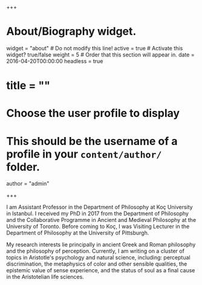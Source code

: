 +++
# About/Biography widget.
widget = "about"  # Do not modify this line!
active = true  # Activate this widget? true/false
weight = 5  # Order that this section will appear in.
date = 2016-04-20T00:00:00
headless = true

# title = ""

# Choose the user profile to display
# This should be the username of a profile in your `content/author/` folder.
author = "admin"

+++

I am Assistant Professor in the Department of Philosophy at Koç University in Istanbul. I received my PhD in 2017 from the Department of Philosophy and the Collaborative Programme in Ancient and Medieval Philosophy at the University of Toronto. Before coming to Koç, I was Visiting Lecturer in the Department of Philosophy at the University of Pittsburgh.

My research interests lie principally in ancient Greek and Roman philosophy and the philosophy of perception. Currently, I am writing on a cluster of topics in Aristotle's psychology and natural science, including: perceptual discrimination, the metaphysics of color and other sensible qualities, the epistemic value of sense experience, and the status of soul as a final cause in the Aristotelian life sciences.
